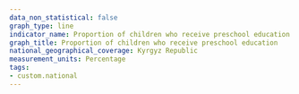 ```yaml
---
data_non_statistical: false
graph_type: line
indicator_name: Proportion of children who receive preschool education
graph_title: Proportion of children who receive preschool education
national_geographical_coverage: Kyrgyz Republic
measurement_units: Percentage
tags:
- custom.national
---
```

